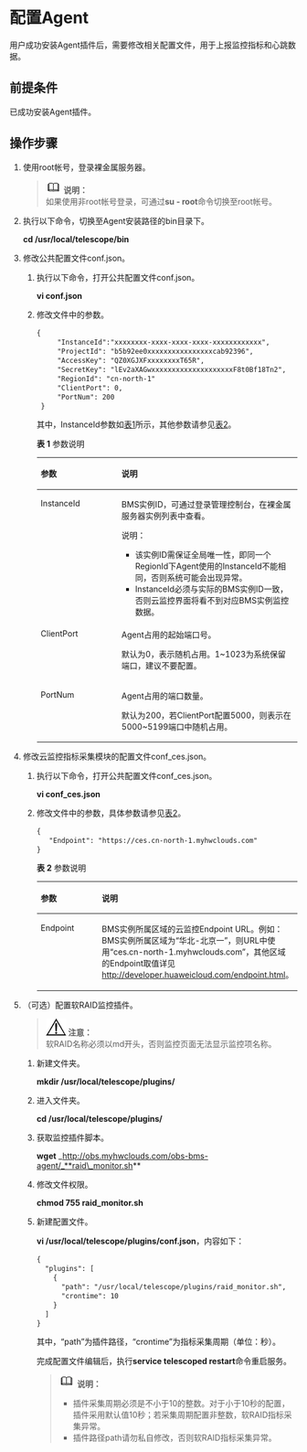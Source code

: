 # 配置Agent<a name="ZH-CN_TOPIC_0141766648"></a>

用户成功安装Agent插件后，需要修改相关配置文件，用于上报监控指标和心跳数据。

## 前提条件<a name="zh-cn_topic_0104704866_section143239915348"></a>

已成功安装Agent插件。

## 操作步骤<a name="zh-cn_topic_0104704866_section19203299344"></a>

1.  使用root帐号，登录裸金属服务器。

    >![](public_sys-resources/icon-note.gif) **说明：**   
    >如果使用非root帐号登录，可通过**su - root**命令切换至root帐号。  

2.  执行以下命令，切换至Agent安装路径的bin目录下。

    **cd /usr/local/telescope/bin**

3.  修改公共配置文件conf.json。
    1.  执行以下命令，打开公共配置文件conf.json。

        **vi conf.json**

    2.  修改文件中的参数。

        ```
        { 
             "InstanceId":"xxxxxxxx-xxxx-xxxx-xxxx-xxxxxxxxxxxx", 
             "ProjectId": "b5b92ee0xxxxxxxxxxxxxxxxcab92396", 
             "AccessKey": "QZ0XGJXFxxxxxxxxT65R", 
             "SecretKey": "lEv2aXAGwxxxxxxxxxxxxxxxxxxxxF8t0Bf18Tn2", 
             "RegionId": "cn-north-1"
             "ClientPort": 0,
             "PortNum": 200
         }
        ```

        其中，InstanceId参数如[表1](#zh-cn_topic_0104704866_table10683125111371)所示，其他参数请参见[表2](自动安装配置Agent（新创建裸金属服务器）.md#zh-cn_topic_0104704446_table1083355454411)。

        **表 1**  参数说明

        <a name="zh-cn_topic_0104704866_table10683125111371"></a>
        <table><thead align="left"><tr id="zh-cn_topic_0104704866_row1268575113718"><th class="cellrowborder" valign="top" width="31%" id="mcps1.2.3.1.1"><p id="zh-cn_topic_0104704866_p2157141213810"><a name="zh-cn_topic_0104704866_p2157141213810"></a><a name="zh-cn_topic_0104704866_p2157141213810"></a>参数</p>
        </th>
        <th class="cellrowborder" valign="top" width="69%" id="mcps1.2.3.1.2"><p id="zh-cn_topic_0104704866_p7157201215382"><a name="zh-cn_topic_0104704866_p7157201215382"></a><a name="zh-cn_topic_0104704866_p7157201215382"></a>说明</p>
        </th>
        </tr>
        </thead>
        <tbody><tr id="zh-cn_topic_0104704866_row14685175119375"><td class="cellrowborder" valign="top" width="31%" headers="mcps1.2.3.1.1 "><p id="zh-cn_topic_0104704866_p1368545120370"><a name="zh-cn_topic_0104704866_p1368545120370"></a><a name="zh-cn_topic_0104704866_p1368545120370"></a>InstanceId</p>
        </td>
        <td class="cellrowborder" valign="top" width="69%" headers="mcps1.2.3.1.2 "><p id="zh-cn_topic_0104704866_p3807112516385"><a name="zh-cn_topic_0104704866_p3807112516385"></a><a name="zh-cn_topic_0104704866_p3807112516385"></a>BMS实例ID，可通过登录管理控制台，在裸金属服务器实例列表中查看。</p>
        <div class="note" id="zh-cn_topic_0104704866_note37911725103816"><a name="zh-cn_topic_0104704866_note37911725103816"></a><a name="zh-cn_topic_0104704866_note37911725103816"></a><span class="notetitle"> 说明： </span><div class="notebody"><a name="zh-cn_topic_0104704866_ul1080816256383"></a><a name="zh-cn_topic_0104704866_ul1080816256383"></a><ul id="zh-cn_topic_0104704866_ul1080816256383"><li>该实例ID需保证全局唯一性，即同一个RegionId下Agent使用的InstanceId不能相同，否则系统可能会出现异常。</li><li>InstanceId必须与实际的BMS实例ID一致，否则云监控界面将看不到对应BMS实例监控数据。</li></ul>
        </div></div>
        </td>
        </tr>
        <tr id="zh-cn_topic_0104704866_row09353413020"><td class="cellrowborder" valign="top" width="31%" headers="mcps1.2.3.1.1 "><p id="zh-cn_topic_0104704866_p149351241403"><a name="zh-cn_topic_0104704866_p149351241403"></a><a name="zh-cn_topic_0104704866_p149351241403"></a>ClientPort</p>
        </td>
        <td class="cellrowborder" valign="top" width="69%" headers="mcps1.2.3.1.2 "><p id="zh-cn_topic_0104704866_p79351943016"><a name="zh-cn_topic_0104704866_p79351943016"></a><a name="zh-cn_topic_0104704866_p79351943016"></a>Agent占用的起始端口号。</p>
        <p id="zh-cn_topic_0104704866_p436355411525"><a name="zh-cn_topic_0104704866_p436355411525"></a><a name="zh-cn_topic_0104704866_p436355411525"></a>默认为0，表示随机占用。1~1023为系统保留端口，建议不要配置。</p>
        </td>
        </tr>
        <tr id="zh-cn_topic_0104704866_row1458317128113"><td class="cellrowborder" valign="top" width="31%" headers="mcps1.2.3.1.1 "><p id="zh-cn_topic_0104704866_p11583712218"><a name="zh-cn_topic_0104704866_p11583712218"></a><a name="zh-cn_topic_0104704866_p11583712218"></a>PortNum</p>
        </td>
        <td class="cellrowborder" valign="top" width="69%" headers="mcps1.2.3.1.2 "><p id="zh-cn_topic_0104704866_p1583181217117"><a name="zh-cn_topic_0104704866_p1583181217117"></a><a name="zh-cn_topic_0104704866_p1583181217117"></a>Agent占用的端口数量。</p>
        <p id="zh-cn_topic_0104704866_p119271159105217"><a name="zh-cn_topic_0104704866_p119271159105217"></a><a name="zh-cn_topic_0104704866_p119271159105217"></a>默认为200，若ClientPort配置5000，则表示在5000~5199端口中随机占用。</p>
        </td>
        </tr>
        </tbody>
        </table>


4.  修改云监控指标采集模块的配置文件conf\_ces.json。
    1.  执行以下命令，打开公共配置文件conf\_ces.json。

        **vi conf\_ces.json**

    2.  修改文件中的参数，具体参数请参见[表2](#zh-cn_topic_0104704866_table1746442112492)。

        ```
        {
           "Endpoint": "https://ces.cn-north-1.myhwclouds.com"
        }
        ```

        **表 2**  参数说明

        <a name="zh-cn_topic_0104704866_table1746442112492"></a>
        <table><thead align="left"><tr id="zh-cn_topic_0104704866_row1246422164919"><th class="cellrowborder" valign="top" width="34%" id="mcps1.2.3.1.1"><p id="zh-cn_topic_0104704866_p74641021114916"><a name="zh-cn_topic_0104704866_p74641021114916"></a><a name="zh-cn_topic_0104704866_p74641021114916"></a>参数</p>
        </th>
        <th class="cellrowborder" valign="top" width="66%" id="mcps1.2.3.1.2"><p id="zh-cn_topic_0104704866_p1146442113496"><a name="zh-cn_topic_0104704866_p1146442113496"></a><a name="zh-cn_topic_0104704866_p1146442113496"></a>说明</p>
        </th>
        </tr>
        </thead>
        <tbody><tr id="zh-cn_topic_0104704866_row1246410215494"><td class="cellrowborder" valign="top" width="34%" headers="mcps1.2.3.1.1 "><p id="zh-cn_topic_0104704866_p8464122154910"><a name="zh-cn_topic_0104704866_p8464122154910"></a><a name="zh-cn_topic_0104704866_p8464122154910"></a>Endpoint</p>
        </td>
        <td class="cellrowborder" valign="top" width="66%" headers="mcps1.2.3.1.2 "><p id="zh-cn_topic_0104704866_p246432116499"><a name="zh-cn_topic_0104704866_p246432116499"></a><a name="zh-cn_topic_0104704866_p246432116499"></a>BMS实例所属区域的云监控Endpoint URL。例如：BMS实例所属区域为“华北-北京一”，则URL中使用“ces.cn-north-1.myhwclouds.com”，其他区域的Endpoint取值详见<a href="http://developer.huaweicloud.com/endpoint.html" target="_blank" rel="noopener noreferrer">http://developer.huaweicloud.com/endpoint.html</a>。</p>
        </td>
        </tr>
        </tbody>
        </table>


5.  （可选）配置软RAID监控插件。

    >![](public_sys-resources/icon-notice.gif) **注意：**   
    >软RAID名称必须以md开头，否则监控页面无法显示监控项名称。  

    1.  新建文件夹。

        **mkdir /usr/local/telescope/plugins/**

    2.  进入文件夹。

        **cd /usr/local/telescope/plugins/**

    3.  获取监控插件脚本。

        **wget** _http://obs.myhwclouds.com/obs-bms-agent/_**raid\_monitor.sh**

    4.  修改文件权限。

        **chmod 755 raid\_monitor.sh**

    5.  新建配置文件。

        **vi /usr/local/telescope/plugins/conf.json**，内容如下：

        ```
        {
          "plugins": [
            {
              "path": "/usr/local/telescope/plugins/raid_monitor.sh",
              "crontime": 10
            }
          ]
        }
        ```

        其中，“path”为插件路径，“crontime”为指标采集周期（单位：秒）。

        完成配置文件编辑后，执行**service telescoped restart**命令重启服务。

        >![](public_sys-resources/icon-note.gif) **说明：**   
        >-   插件采集周期必须是不小于10的整数。对于小于10秒的配置，插件采用默认值10秒；若采集周期配置非整数，软RAID指标采集异常。  
        >-   插件路径path请勿私自修改，否则软RAID指标采集异常。  



